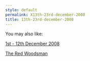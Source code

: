 ```yaml
---
style: default
permalink: X13th-23rd-december-2008
title: 13th-23rd-december-2008
---
```

You may also like:

[1st - 12th December 2008](http://scp-wiki.net/1st-12th-december-2008)

[The Red Woodsman](http://scp-wiki.net/the-red-woodsman)
